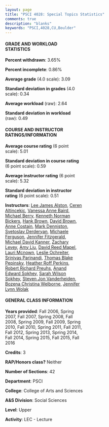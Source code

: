 ```yaml
---
layout: page
title: "PSCI 4028: Special Topics Statistics"
comments: true
description: "blanks"
keywords: "PSCI,4028,CU,Boulder"
---
```

<head>
<script src="https://ajax.googleapis.com/ajax/libs/jquery/2.1.3/jquery.min.js"></script>
<script src="https://dl.dropboxusercontent.com/s/pc42nxpaw1ea4o9/highcharts.js?dl=0"></script>
<!-- <script src="../assets/js/highcharts.js"></script> -->
<style type="text/css">@font-face {
	font-family: "Bebas Neue";
	src: url(https://www.filehosting.org/file/details/544349/BebasNeue Regular.otf) format("opentype");
	}
	h1.Bebas { 
		font-family: "Bebas Neue", Verdana, Tahoma;
	}
</style>
</head>
<body>
	<div id="container" style="float: right; width: 45%; height: 88%; margin-left: 2.5%; margin-right: 2.5%;"></div>
	<script language="JavaScript">
		$(document).ready(function() {
		var chart = {type: 'column'};
		var title = {text: 'Grade Distribution'};
		var xAxis = {categories: ['A','B','C','D','F'],crosshair: true};
		var yAxis = {min: 0,title: {text: 'Percentage'}};
		var tooltip = {headerFormat: '<center><b><span style="font-size:20px">{point.key}</span></b></center>',
		               pointFormat: '<td style="padding:0"><b>{point.y:.1f}%</b></td>',
		               footerFormat: '</table>',shared: true,useHTML: true};
		var plotOptions = {column: {pointPadding: 0.0,borderWidth: 0}};  
		var credits = {enabled: false};var series= [{name: 'Percent',data: [38.7,43.78,11.7,2.28,3.28,]}];
		var json = {};
		json.chart = chart;
		json.title = title;
		json.tooltip = tooltip;
		json.xAxis = xAxis;
		json.yAxis = yAxis;  
		json.series = series;
		json.plotOptions = plotOptions;  
		json.credits = credits;
		$('#container').highcharts(json);
	});
	</script>
</body>
			   
#### GRADE AND WORKLOAD STATISTICS

**Percent withdrawn**: 3.65%

**Percent incomplete**: 0.86%

**Average grade** (4.0 scale): 3.09

**Standard deviation in grades** (4.0 scale): 0.34

**Average workload** (raw): 2.64

**Standard deviation in workload** (raw): 0.49

#### COURSE AND INSTRUCTOR RATINGS/INFORMATION

**Average course rating** (6 point scale): 5.01

**Standard deviation in course rating** (6 point scale): 0.59

**Average instructor rating** (6 point scale): 5.32

**Standard deviation in instructor rating** (6 point scale): 0.51

**Instructors**: <a href='../../instructors/Lee_James_Alston'>Lee James Alston</a>, <a href='../../instructors/Ceren_Altincekic'>Ceren Altincekic</a>, <a href='../../instructors/Vanessa_Anne_Baird'>Vanessa Anne Baird</a>, <a href='../../instructors/Michael_Berry'>Michael Berry</a>, <a href='../../instructors/Kenneth_Norman_Bickers'>Kenneth Norman Bickers</a>, <a href='../../instructors/Hank_Brown'>Hank Brown</a>, <a href='../../instructors/David_Brown'>David Brown</a>, <a href='../../instructors/Anne_Costain'>Anne Costain</a>, <a href='../../instructors/Mark_Denniston'>Mark Denniston</a>, <a href='../../instructors/Svetoslav_Derderyan'>Svetoslav Derderyan</a>, <a href='../../instructors/Michaele_Ferguson'>Michaele Ferguson</a>, <a href='../../instructors/Jennifer_Fitzgerald'>Jennifer Fitzgerald</a>, <a href='../../instructors/Michael_David_Kanner'>Michael David Kanner</a>, <a href='../../instructors/Zachary_Levey'>Zachary Levey</a>, <a href='../../instructors/Amy_Liu'>Amy Liu</a>, <a href='../../instructors/David_Reed_Mapel'>David Reed Mapel</a>, <a href='../../instructors/Lauri_Mcnown'>Lauri Mcnown</a>, <a href='../../instructors/Leslie_Ochreiter'>Leslie Ochreiter</a>, <a href='../../instructors/Srinivas_Parinandi'>Srinivas Parinandi</a>, <a href='../../instructors/Thomas_Blake_Pepinsky'>Thomas Blake Pepinsky</a>, <a href='../../instructors/Heather_Roff_Perkins'>Heather Roff Perkins</a>, <a href='../../instructors/Robert_Richard_Preuhs'>Robert Richard Preuhs</a>, <a href='../../instructors/Anand_Edward_Sokhey'>Anand Edward Sokhey</a>, <a href='../../instructors/Sarah_Wilson_Sokhey'>Sarah Wilson Sokhey</a>, <a href='../../instructors/Steven_Jon_Vanderheiden'>Steven Jon Vanderheiden</a>, <a href='../../instructors/Bozena_Christina_Welborne'>Bozena Christina Welborne</a>, <a href='../../instructors/Jennifer_Lynn_Wolak'>Jennifer Lynn Wolak</a>

#### GENERAL CLASS INFORMATION

**Years provided**: Fall 2006, Spring 2007, Fall 2007, Spring 2008, Fall 2008, Spring 2009, Fall 2009, Spring 2010, Fall 2010, Spring 2011, Fall 2011, Fall 2012, Spring 2013, Spring 2014, Fall 2014, Spring 2015, Fall 2015, Fall 2016

**Credits**: 3

**RAP/Honors class?** Neither

**Number of Sections**: 42

**Department**: PSCI

**College**: College of Arts and Sciences

**A&S Division**: Social Sciences

**Level**: Upper

**Activity**: LEC - Lecture
